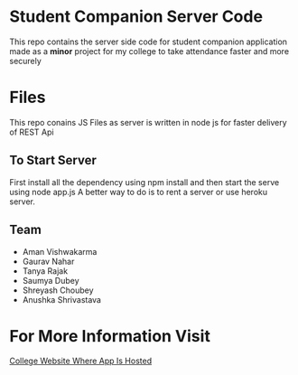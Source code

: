 # Student Companion Server Code

This repo contains the server side code for student companion application made as a **minor** project for my college to take attendance faster and more securely


# Files

This repo conains JS Files as server is written in node js for faster delivery of REST Api

## To Start Server
First install all the dependency using npm install and then start the serve using node app.js
A better way to do is to rent a server or use heroku server.

## Team 

 - Aman Vishwakarma
 - Gaurav Nahar
 - Tanya Rajak 
 - Saumya Dubey 
 - Shreyash Choubey 
 - Anushka Shrivastava

# For More Information Visit
[College Website Where App Is Hosted](https://ggits.org/attendance-app/)
